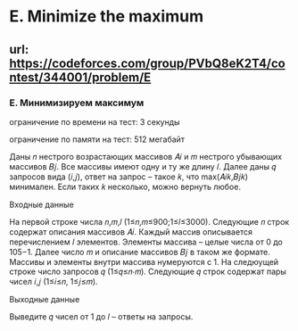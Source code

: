 # E. Minimize the maximum
## url: https://codeforces.com/group/PVbQ8eK2T4/contest/344001/problem/E

### E. Минимизируем максимум

ограничение по времени на тест: 3 секунды

ограничение по памяти на тест: 512 мегабайт

Даны 𝑛 нестрого возрастающих массивов 𝐴𝑖 и 𝑚 нестрого убывающих массивов 𝐵𝑗. Все массивы имеют одну и ту же длину 𝑙. Далее даны 𝑞 запросов вида (𝑖,𝑗), ответ на запрос – такое 𝑘, что max(𝐴𝑖𝑘,𝐵𝑗𝑘) минимален. Если таких 𝑘 несколько, можно вернуть любое.

Входные данные

На первой строке числа 𝑛,𝑚,𝑙 (1≤𝑛,𝑚≤900;1≤𝑙≤3000). Следующие 𝑛 строк содержат описания массивов 𝐴𝑖. Каждый массив описывается перечислением 𝑙 элементов. Элементы массива – целые числа от 0 до 105−1. Далее число 𝑚 и описание массивов 𝐵𝑗 в таком же формате. Массивы и элементы внутри массива нумеруются с 1. На следюущей строке число запросов 𝑞 (1≤𝑞≤𝑛⋅𝑚). Следующие 𝑞 строк содержат пары чисел 𝑖,𝑗 (1≤𝑖≤𝑛, 1≤𝑗≤𝑚).

Выходные данные

Выведите 𝑞 чисел от 1 до 𝑙 – ответы на запросы.
